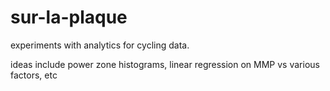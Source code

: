 sur-la-plaque
=============

experiments with analytics for cycling data.

ideas include power zone histograms, linear regression on MMP vs various factors, etc
